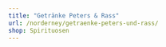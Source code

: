 ```yaml
---
title: "Getränke Peters & Rass"
url: /norderney/getraenke-peters-und-rass/
shop: Spirituosen
---
```

